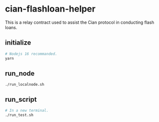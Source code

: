 # cian-flashloan-helper

This is a relay contract used to assist the Cian protocol in conducting flash loans.

## initialize

```bash
# Nodejs 16 recommanded.
yarn
```

## run_node

```
./run_localnode.sh
```

## run_script

```bash
# In a new terminal.
./run_test.sh
```
